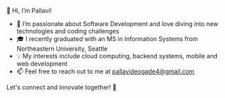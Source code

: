👋 Hi, I’m Pallavi!

- 👀 I’m passionate about Software Development and love diving into new technologies and coding challenges
- 🎓 I recently graduated with an MS in Information Systems from Northeastern University, Seattle
- 💡 My interests include cloud computing, backend systems, mobile and web development
- 📫 Feel free to reach out to me at pallavideogade4@gmail.com

Let's connect and innovate together! 🚀
<!---
deogadepallavi/deogadepallavi is a ✨ special ✨ repository because its `README.md` (this file) appears on your GitHub profile.
You can click the Preview link to take a look at your changes.
--->
